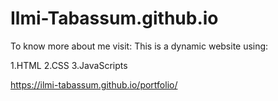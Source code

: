 # Ilmi-Tabassum.github.io

To know more about me visit:
This is a dynamic website using:



1.HTML
2.CSS
3.JavaScripts


https://ilmi-tabassum.github.io/portfolio/
